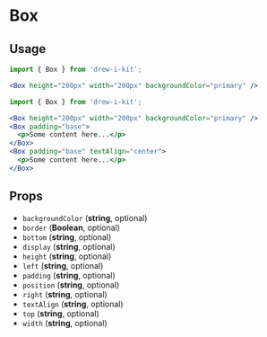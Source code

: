 # Box

## Usage

```jsx
import { Box } from 'drew-i-kit';

<Box height="200px" width="200px" backgroundColor="primary" />
```

```jsx
import { Box } from 'drew-i-kit';

<Box height="200px" width="200px" backgroundColor="primary" />
<Box padding="base">
  <p>Some content here...</p>
</Box>
<Box padding="base" textAlign="center">
  <p>Some content here...</p>
</Box>
```

## Props

- `backgroundColor` (**string**, optional)
- `border` (**Boolean**, optional)
- `bottom` (**string**, optional)
- `display` (**string**, optional)
- `height` (**string**, optional)
- `left` (**string**, optional)
- `padding` (**string**, optional)
- `position` (**string**, optional)
- `right` (**string**, optional)
- `textAlign` (**string**, optional)
- `top` (**string**, optional)
- `width` (**string**, optional)